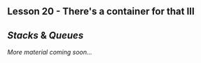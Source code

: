 ## Lesson 20 - There's a container for that III

## _Stacks_ & _Queues_

_More material coming soon..._
